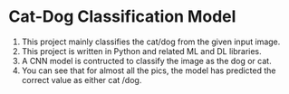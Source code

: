 # Cat-Dog Classification Model
1. This project mainly classifies the cat/dog from the given input image.
2. This project is written in Python and related ML and DL libraries.
3. A CNN model is contructed to classify the image as the dog or cat.
4. You can see that for almost all the pics, the model has predicted the correct value as either cat /dog.
